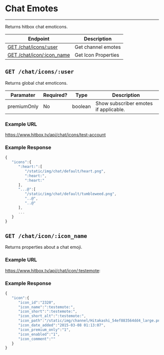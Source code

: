 # Chat Emotes
***

Returns hitbox chat emoticons.

| Endpoint | Description |
| ---- | --------------- |
| [GET /chat/icons/:user](/chat/emotes.md#get-chaticonsuser) | Get channel emotes |
| [GET /chat/icon/:icon_name](/chat/emotes.md#get-chaticonicon_name) | Get Icon Properties |

## `GET /chat/icons/:user`

Returns global chat emoticons.

| Paramater | Required? | Type | Description |
| ---- | ----- | ---- | ----- |
| premiumOnly | No | boolean | Show subscriber emotes if applicable. | 

### Example URL

https://www.hitbox.tv/api/chat/icons/test-account

### Example Response 

```javascript
{
   "icons":{
      ":heart:":[
         "/static/img/chat/default/heart.png",
         ":heart:",
         ":heart:"
      ],
      "...@":[
         "/static/img/chat/default/tumbleweed.png",
         "..@",
         "..@"
      ],
      ...
   }
}
```

## `GET /chat/icon/:icon_name`

Returns properties about a chat emoji.

### Example URL

https://www.hitbox.tv/api/chat/icon/:testemote:

### Example Response

```javascript
{
   "icon":{
      "icon_id":"2320",
      "icon_name":":testemote:",
      "icon_short":":testemote:",
      "icon_short_alt":":testemote:",
      "icon_path":"/static/img/channel/Hitakashi_54ef883564dd4_large.png",
      "icon_date_added":"2015-03-08 01:13:07",
      "icon_premium_only":"1",
      "icon_enabled":"1",
      "icon_comment":""
   }
}
```